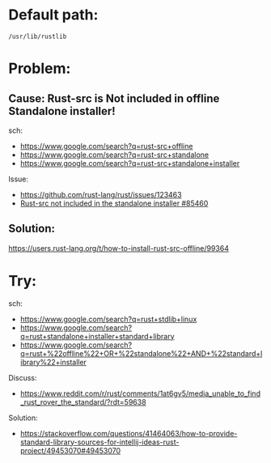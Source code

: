 # Default path:
`/usr/lib/rustlib`

# Problem:
## Cause: Rust-src is Not included in offline Standalone installer!
sch:
- https://www.google.com/search?q=rust-src+offline
- https://www.google.com/search?q=rust-src+standalone
- https://www.google.com/search?q=rust-src+standalone+installer

Issue:
- https://github.com/rust-lang/rust/issues/123463
- [Rust-src not included in the standalone installer #85460
](https://github.com/rust-lang/rust/issues/85460)

## Solution:
https://users.rust-lang.org/t/how-to-install-rust-src-offline/99364



# Try:
sch:
- https://www.google.com/search?q=rust+stdlib+linux
- https://www.google.com/search?q=rust+standalone+installer+standard+library
- https://www.google.com/search?q=rust+%22offline%22+OR+%22standalone%22+AND+%22standard+library%22+installer

Discuss:
- https://www.reddit.com/r/rust/comments/1at6gv5/media_unable_to_find_rust_rover_the_standard/?rdt=59638

Solution:
- https://stackoverflow.com/questions/41464063/how-to-provide-standard-library-sources-for-intellij-ideas-rust-project/49453070#49453070
